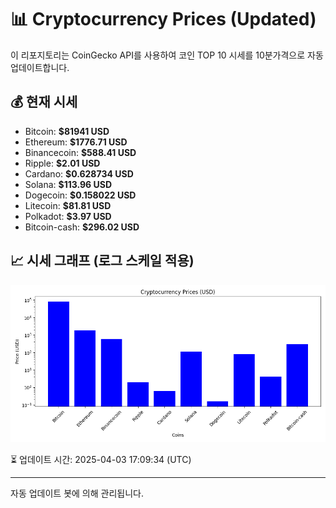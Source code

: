 
# 📊 Cryptocurrency Prices (Updated)

이 리포지토리는 CoinGecko API를 사용하여 코인 TOP 10 시세를 10분가격으로 자동 업데이트합니다.

## 💰 현재 시세
- Bitcoin: **$81941 USD**
- Ethereum: **$1776.71 USD**
- Binancecoin: **$588.41 USD**
- Ripple: **$2.01 USD**
- Cardano: **$0.628734 USD**
- Solana: **$113.96 USD**
- Dogecoin: **$0.158022 USD**
- Litecoin: **$81.81 USD**
- Polkadot: **$3.97 USD**
- Bitcoin-cash: **$296.02 USD**

## 📈 시세 그래프 (로그 스케일 적용)
![Crypto Prices](crypto_prices.png)

⏳ 업데이트 시간: 2025-04-03 17:09:34 (UTC)

---
자동 업데이트 봇에 의해 관리됩니다.
